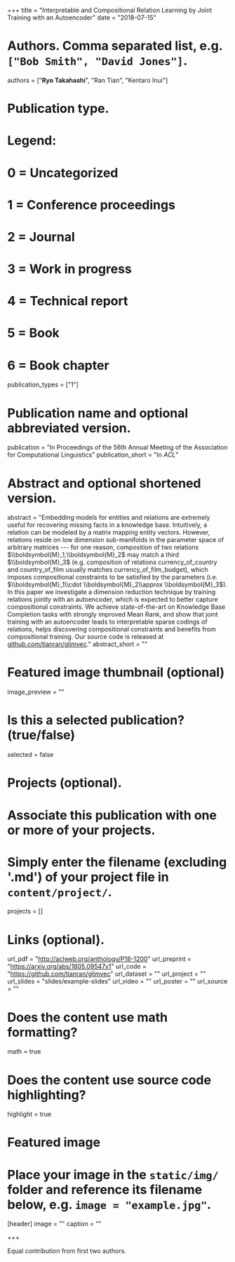 +++
title = "Interpretable and Compositional Relation Learning by Joint Training with an Autoencoder"
date = "2018-07-15"

# Authors. Comma separated list, e.g. `["Bob Smith", "David Jones"]`.
authors = ["**Ryo Takahashi**", "Ran Tian", "Kentaro Inui"]

# Publication type.
# Legend:
# 0 = Uncategorized
# 1 = Conference proceedings
# 2 = Journal
# 3 = Work in progress
# 4 = Technical report
# 5 = Book
# 6 = Book chapter
publication_types = ["1"]

# Publication name and optional abbreviated version.
publication = "In Proceedings of the 56th Annual Meeting of the Association for Computational Linguistics"
publication_short = "In *ACL*"

# Abstract and optional shortened version.
abstract = "Embedding models for entities and relations are extremely useful for recovering missing facts in a knowledge base. Intuitively, a relation can be modeled by a matrix mapping entity vectors. However, relations reside on low dimension sub-manifolds in the parameter space of arbitrary matrices --- for one reason, composition of two relations $\\boldsymbol{M}_1,\\boldsymbol{M}_2$ may match a third $\\boldsymbol{M}_3$ (e.g. composition of relations currency_of_country and country_of_film usually matches currency_of_film_budget), which imposes compositional constraints to be satisfied by the parameters (i.e. $\\boldsymbol{M}_1\\cdot \\boldsymbol{M}_2\\approx \\boldsymbol{M}_3$). In this paper we investigate a dimension reduction technique by training relations jointly with an autoencoder, which is expected to better capture compositional constraints. We achieve state-of-the-art on Knowledge Base Completion tasks with strongly improved Mean Rank, and show that joint training with an autoencoder leads to interpretable sparse codings of relations, helps discovering compositional constraints and benefits from compositional training. Our source code is released at [github.com/tianran/glimvec](https://github.com/tianran/glimvec)."
abstract_short = ""

# Featured image thumbnail (optional)
image_preview = ""

# Is this a selected publication? (true/false)
selected = false

# Projects (optional).
#   Associate this publication with one or more of your projects.
#   Simply enter the filename (excluding '.md') of your project file in `content/project/`.
projects = []

# Links (optional).
url_pdf = "http://aclweb.org/anthology/P18-1200"
url_preprint = "https://arxiv.org/abs/1805.09547v1"
url_code = "https://github.com/tianran/glimvec"
url_dataset = ""
url_project = ""
url_slides = "slides/example-slides"
url_video = ""
url_poster = ""
url_source = ""

# Does the content use math formatting?
math = true

# Does the content use source code highlighting?
highlight = true

# Featured image
# Place your image in the `static/img/` folder and reference its filename below, e.g. `image = "example.jpg"`.
[header]
image = ""
caption = ""

+++

Equal contribution from first two authors.
